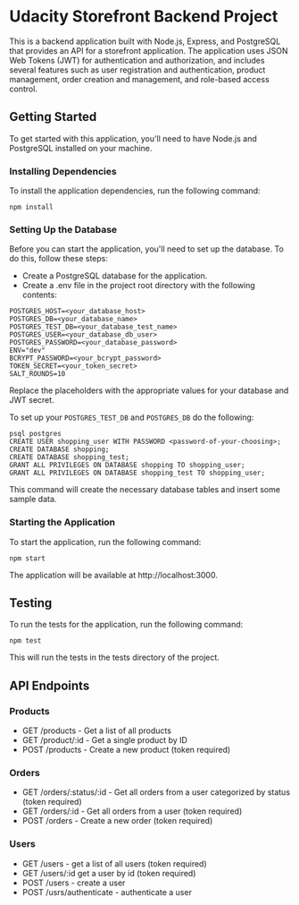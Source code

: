 # Udacity Storefront Backend Project

This is a backend application built with Node.js, Express, and PostgreSQL that provides an API for a storefront application. The application uses JSON Web Tokens (JWT) for authentication and authorization, and includes several features such as user registration and authentication, product management, order creation and management, and role-based access control.

## Getting Started

To get started with this application, you'll need to have Node.js and PostgreSQL installed on your machine.

### Installing Dependencies

To install the application dependencies, run the following command:

```
npm install
```

### Setting Up the Database

Before you can start the application, you'll need to set up the database. To do this, follow these steps:

- Create a PostgreSQL database for the application.
- Create a .env file in the project root directory with the following contents:

```
POSTGRES_HOST=<your_database_host>
POSTGRES_DB=<your_database_name>
POSTGRES_TEST_DB=<your_database_test_name>
POSTGRES_USER=<your_database_db_user>
POSTGRES_PASSWORD=<your_database_password>
ENV="dev"
BCRYPT_PASSWORD=<your_bcrypt_password>
TOKEN_SECRET=<your_token_secret>
SALT_ROUNDS=10
```

Replace the placeholders with the appropriate values for your database and JWT secret.

To set up your `POSTGRES_TEST_DB` and `POSTGRES_DB` do the following:

```
psql postgres
CREATE USER shopping_user WITH PASSWORD <password-of-your-choosing>;
CREATE DATABASE shopping;
CREATE DATABASE shopping_test;
GRANT ALL PRIVILEGES ON DATABASE shopping TO shopping_user;
GRANT ALL PRIVILEGES ON DATABASE shopping_test TO shopping_user;
```

This command will create the necessary database tables and insert some sample data.

### Starting the Application

To start the application, run the following command:

```
npm start
```

The application will be available at http://localhost:3000.

## Testing

To run the tests for the application, run the following command:

```
npm test
```

This will run the tests in the tests directory of the project.

## API Endpoints

### Products

- GET /products - Get a list of all products
- GET /product/:id - Get a single product by ID
- POST /products - Create a new product (token required)

### Orders

- GET /orders/:status/:id - Get all orders from a user categorized by status (token required)
- GET /orders/:id - Get all orders from a user (token required)
- POST /orders - Create a new order (token required)

### Users

- GET /users - get a list of all users (token required)
- GET /users/:id get a user by id (token required)
- POST /users - create a user
- POST /usrs/authenticate - authenticate a user
